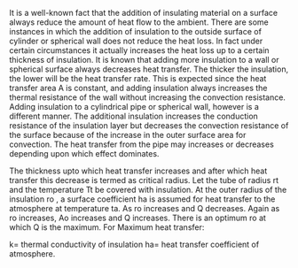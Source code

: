 It is a well-known fact that the addition of insulating material on a surface always reduce the amount of heat flow to the ambient. There are some instances in which the addition of insulation to the outside surface of cylinder or spherical wall does not reduce the heat loss. In fact under certain circumstances it actually increases the heat loss up to a certain thickness of insulation. 
It is known that adding more insulation to a wall or spherical surface always decreases heat transfer.  The thicker the insulation, the lower will be the heat transfer rate. This is expected since the heat transfer area A is constant, and adding insulation always increases the thermal resistance of the wall without increasing the convection resistance. Adding insulation to a cylindrical pipe or spherical wall, however is a different manner. The additional insulation increases the conduction resistance of the insulation layer but decreases the convection resistance of the surface because of the increase in the outer surface area for convection. The heat transfer from the pipe may increases or decreases depending upon which effect dominates.

The thickness upto which heat transfer increases and after which heat transfer this decrease is termed as critical radius.
Let the tube of radius rt and the temperature Tt be covered with insulation. At the outer radius of the insulation ro , a surface coefficient ha is assumed for heat transfer to the atmosphere at temperature ta. As ro increases and Q decreases. Again as ro increases, Ao increases and Q increases. There is an optimum ro at which Q is the maximum.
For Maximum heat transfer:

k= thermal conductivity of insulation
ha= heat transfer coefficient of atmosphere. 
